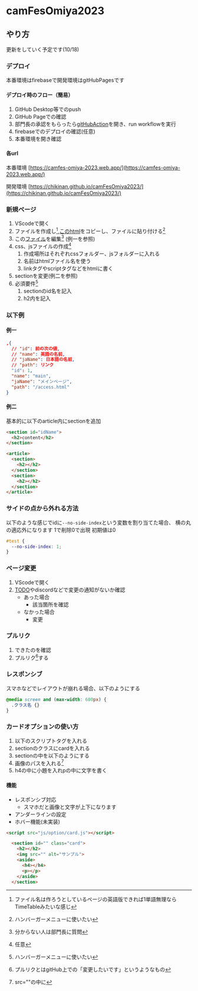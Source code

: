 # camFesOmiya2023

## やり方

更新をしていく予定です(10/18)

### デプロイ

本番環境はfirebaseで開発環境はgitHubPagesです

#### デプロイ時のフロー（簡易）

1. GitHub Desktop等でのpush
2. GitHub Pageでの確認
3. 部門長の承認をもらったら[gitHubAction](https://github.com/chikinaN/camFesOmiya2023/actions/workflows/firebase-hosting-merge.yml)を開き、run workflowを実行
4. firebaseでのデプロイの確認(任意)
5. 本番環境を開き確認

#### 各url

本番環境
[https://camfes-omiya-2023.web.app/](https://camfes-omiya-2023.web.app/)

開発環境
[https://chikinan.github.io/camFesOmiya2023/](https://chikinan.github.io/camFesOmiya2023/)

### 新規ページ

1. VScodeで開く
2. ファイルを作成し[^1],[このhtml](/public/copy.html)をコピーし、ファイルに貼り付ける[^4]
3. この[ファイル](public/json/pagelist.json)を編集[^3] (例一を参照)
4. css、jsファイルの作成[^5]
   1. 作成場所はそれぞれcssフォルダー、jsフォルダーに入れる
   2. 名前はhtmlファイル名を使う
   3. linkタグやscriptタグなどをhtmlに書く
5. sectionを変更(例二を参照)
6. 必須要件[^4]
   1. sectionのid名を記入
   2. h2内を記入

### 以下例

#### 例一

```json
,{
  // "id": 前の次の値,
  // "name": 英語の名前,
  // "jaName": 日本語の名前,
  // "path": リンク
  "id": 1,
  "name": "main",
  "jaName": "メインページ",
  "path": "/access.html"
}
```

#### 例二

基本的に以下のarticle内にsectionを追加

```html
<section id="idName">
  <h2>content</h2>
</section>
```

```html
<article>
  <section>
    <h2></h2>
  </section>
  <section>
    <h2></h2>
  </section>
</article>
```

### サイドの点から外れる方法

以下のような感じでidに`--no-side-index`という変数を割り当てた場合、
横の丸の適応外になります
1で削除0で出現
初期値は0

```css
#test {
  --no-side-index: 1;
}
```

### ページ変更

1. VScodeで開く
2. [TODO](/TODO.md)やdiscordなどで変更の通知がないか確認
   - あった場合
     - 該当箇所を確認
   - なかった場合
     - 変更

### プルリク

1. できたのを確認
2. プルリク[^2]する

### レスポンシブ

スマホなどでレイアウトが崩れる場合、以下のようにする

```css
@media screen and (max-width: 600px) {
  .クラス名 {}
}
```

### カードオプションの使い方

1. 以下のスクリプトタグを入れる
2. sectionのクラスにcardを入れる
3. sectionの中を以下のようにする
4. 画像のパスを入れる[^6]
5. h4の中に小題を入れpの中に文字を書く

#### 機能

- レスポンシブ対応
  - スマホだと画像と文字が上下になります
- アンダーラインの設定
- ホバー機能(未実装)

```html
<script src="js/option/card.js"></script>
```

```html
  <section id="" class="card">
    <h2></h2>
    <img src="" alt="サンプル">
    <aside>
      <h4></h4>
      <p></p>
    </aside>
  </section>
```

[^1]:ファイル名は作ろうとしているページの英語版できれば1単語無理ならTimeTableみたいな感じ
[^2]:プルリクとはgitHub上での「変更したいです」というようなもの
[^3]:分からない人は部門長に質問
[^4]:ハンバーガーメニューに使いたい
[^5]:任意
[^6]:src=""の中に
